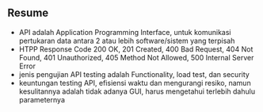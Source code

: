## Resume

- API adalah Application Programming Interface, untuk komunikasi pertukaran data antara 2 atau lebih software/sistem yang terpisah
- HTPP Response Code 200 OK, 201 Created, 400 Bad Request, 404 Not Found, 401 Unauthorized, 405 Method Not Allowed, 500 Internal Server Error
- jenis pengujian API testing adalah Functionality, load test, dan security
- keuntungan testing API, efisiensi waktu dan mengurangi resiko, namun kesulitannya adalah tidak adanya GUI, harus mengetahui terlebih dahulu parameternya
